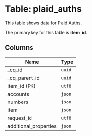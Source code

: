 # Table: plaid_auths

This table shows data for Plaid Auths.

The primary key for this table is **item_id**.

## Columns

| Name          | Type          |
| ------------- | ------------- |
|_cq_id|`uuid`|
|_cq_parent_id|`uuid`|
|item_id (PK)|`utf8`|
|accounts|`json`|
|numbers|`json`|
|item|`json`|
|request_id|`utf8`|
|additional_properties|`json`|